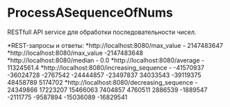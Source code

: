 # ProcessASequenceOfNums
RESTfull API service для обработки последовательности чисел.

*REST-запросы и ответы:
*http://localhost:8080/max_value - 2147483647
*http://localhost:8080/max_value -2147483648
*http://localhost:8080/median - 0.0
*http://localhost:8080/average - 11324561.4
*http://localhost:8080/increasing_sequence - -41570937 -36024728 -2767542 -24444857 -23497837 34033543 -39119375 48458789 5174702
*http://localhost:8080/decreasing_sequence - 24349866 17223207 15466063 7404857 4760511 2886539 -1889547 -2111775 -9587894 -15036089 -16829541
